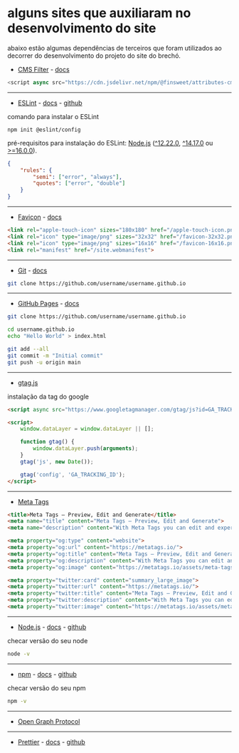 # alguns sites que auxiliaram no desenvolvimento do site

abaixo estão algumas dependências de terceiros que foram utilizados ao decorrer do desenvolvimento do projeto do site do brechó.

- [CMS Filter](https://www.finsweet.com/attributes/cms-filter) - [docs](https://www.finsweet.com/attributes/cms-filter#documentation)

```javascript
<script async src="https://cdn.jsdelivr.net/npm/@finsweet/attributes-cmsfilter@1/cmsfilter.js"></script>
```

---

- [ESLint](https://eslint.org/) - [docs](https://prettier.io/docs/en/index.html) - [github](https://github.com/eslint/eslint)

comando para instalar o ESLint

```
npm init @eslint/config
```

pré-requisitos para instalação do ESLint: [Node.js](https://nodejs.org/en/) ([^12.22.0](https://nodejs.org/download/release/v12.22.0/), [^14.17.0](https://nodejs.org/download/release/v14.17.0/) ou [>=16.0.0](https://nodejs.org/download/release/v16.0.0/)).

```json
{
    "rules": {
        "semi": ["error", "always"],
        "quotes": ["error", "double"]
    }
}
```

---

- [Favicon](https://favicon.io/) - [docs](https://favicon.io/tutorials/)

```html
<link rel="apple-touch-icon" sizes="180x180" href="/apple-touch-icon.png">
<link rel="icon" type="image/png" sizes="32x32" href="/favicon-32x32.png">
<link rel="icon" type="image/png" sizes="16x16" href="/favicon-16x16.png">
<link rel="manifest" href="/site.webmanifest">
```

---

- [Git](https://git-scm.com/) - [docs](https://git-scm.com/doc)

```sh
git clone https://github.com/username/username.github.io
```

---

- [GitHub Pages](https://pages.github.com/) - [docs](https://docs.github.com/pt/pages)

```sh
git clone https://github.com/username/username.github.io
```

```sh
cd username.github.io
echo "Hello World" > index.html
```

```sh
git add --all
git commit -m "Initial commit"
git push -u origin main
```

---

- [gtag.js](https://developers.google.com/analytics/devguides/collection/gtagjs)

instalação da tag do google

```html
<script async src="https://www.googletagmanager.com/gtag/js?id=GA_TRACKING_ID"></script>

<script>
    window.dataLayer = window.dataLayer || [];

    function gtag() {
        window.dataLayer.push(arguments);
    }
    gtag('js', new Date());

    gtag('config', 'GA_TRACKING_ID');
</script>
```

---

- [Meta Tags](https://metatags.io/)

```html
<title>Meta Tags — Preview, Edit and Generate</title>
<meta name="title" content="Meta Tags — Preview, Edit and Generate">
<meta name="description" content="With Meta Tags you can edit and experiment with your content then preview how your webpage will look on Google, Facebook, Twitter and more!">

<meta property="og:type" content="website">
<meta property="og:url" content="https://metatags.io/">
<meta property="og:title" content="Meta Tags — Preview, Edit and Generate">
<meta property="og:description" content="With Meta Tags you can edit and experiment with your content then preview how your webpage will look on Google, Facebook, Twitter and more!">
<meta property="og:image" content="https://metatags.io/assets/meta-tags-16a33a6a8531e519cc0936fbba0ad904e52d35f34a46c97a2c9f6f7dd7d336f2.png">

<meta property="twitter:card" content="summary_large_image">
<meta property="twitter:url" content="https://metatags.io/">
<meta property="twitter:title" content="Meta Tags — Preview, Edit and Generate">
<meta property="twitter:description" content="With Meta Tags you can edit and experiment with your content then preview how your webpage will look on Google, Facebook, Twitter and more!">
<meta property="twitter:image" content="https://metatags.io/assets/meta-tags-16a33a6a8531e519cc0936fbba0ad904e52d35f34a46c97a2c9f6f7dd7d336f2.png">
```

---

- [Node.js](https://nodejs.org/) - [docs](https://nodejs.org/en/docs/) - [github](https://github.com/nodejs/node)

checar versão do seu node

```sh
node -v
```

---

- [npm](https://www.npmjs.com/) - [docs](https://docs.npmjs.com/) - [github](https://github.com/npm/cli)

checar versão do seu npm

```sh
npm -v
```

---

- [Open Graph Protocol](https://ogp.me/)

---

- [Prettier](https://prettier.io/) - [docs](https://eslint.org/docs/latest/user-guide/getting-started) - [github](https://github.com/prettier/prettier)